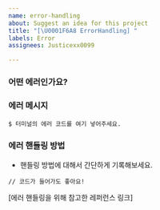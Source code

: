 ```yaml
---
name: error-handling
about: Suggest an idea for this project
title: "[\U0001F6A8 ErrorHandling] "
labels: Error
assignees: Justicexx0099

---
```


### 어떤 에러인가요?
### 에러 메시지
```
$ 터미널의 에러 코드를 여기 넣어주세요.
```
### 에러 핸들링 방법
- 핸들링 방법에 대해서 간단하게 기록해보세요.
```
// 코드가 들어가도 좋아요!
```
[에러 핸들링을 위해 참고한 레퍼런스 링크]
